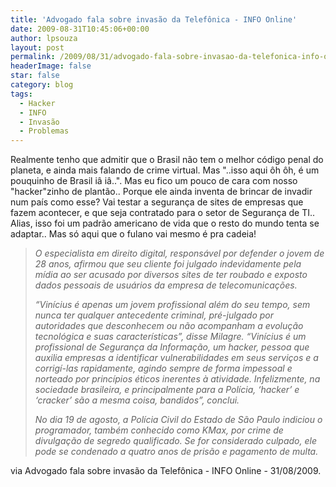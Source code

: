 ```yaml
---
title: 'Advogado fala sobre invasão da Telefônica - INFO Online'
date: 2009-08-31T10:45:06+00:00
author: lpsouza
layout: post
permalink: /2009/08/31/advogado-fala-sobre-invasao-da-telefonica-info-online/
headerImage: false
star: false
category: blog
tags:
  - Hacker
  - INFO
  - Invasão
  - Problemas
---
```

Realmente tenho que admitir que o Brasil não tem o melhor código penal do planeta, e ainda mais falando de crime virtual. Mas "..isso aqui ôh ôh, é um pouquinho de Brasil iâ iâ..". Mas eu fico um pouco de cara com nosso "hacker"zinho de plantão.. Porque ele ainda inventa de brincar de invadir num país como esse? Vai testar a segurança de sites de empresas que fazem acontecer, e que seja contratado para o setor de Segurança de TI.. Alias, isso foi um padrão americano de vida que o resto do mundo tenta se adaptar.. Mas só aqui que o fulano vai mesmo é pra cadeia!

> _O especialista em direito digital, responsável por defender o jovem de 28 anos, afirmou que seu cliente foi julgado indevidamente pela mídia ao ser acusado por diversos sites de ter roubado e exposto dados pessoais de usuários da empresa de telecomunicações._
>
> _“Vinícius é apenas um jovem profissional além do seu tempo, sem nunca ter qualquer antecedente criminal, pré-julgado por autoridades que desconhecem ou não acompanham a evolução tecnológica e suas características”, disse Milagre. “Vinícius é um profissional de Segurança da Informação, um hacker, pessoa que auxilia empresas a identificar vulnerabilidades em seus serviços e a corrigí-las rapidamente, agindo sempre de forma impessoal e norteado por princípios éticos inerentes à atividade. Infelizmente, na sociedade brasileira, e principalmente para a Polícia, ‘hacker’ e ‘cracker’ são a mesma coisa, bandidos”, conclui._
>
> _No dia 19 de agosto, a Polícia Civil do Estado de São Paulo indiciou o programador, também conhecido como KMax, por crime de divulgação de segredo qualificado. Se for considerado culpado, ele pode se condenado a quatro anos de prisão e pagamento de multa._

via Advogado fala sobre invasão da Telefônica - INFO Online - 31/08/2009.

